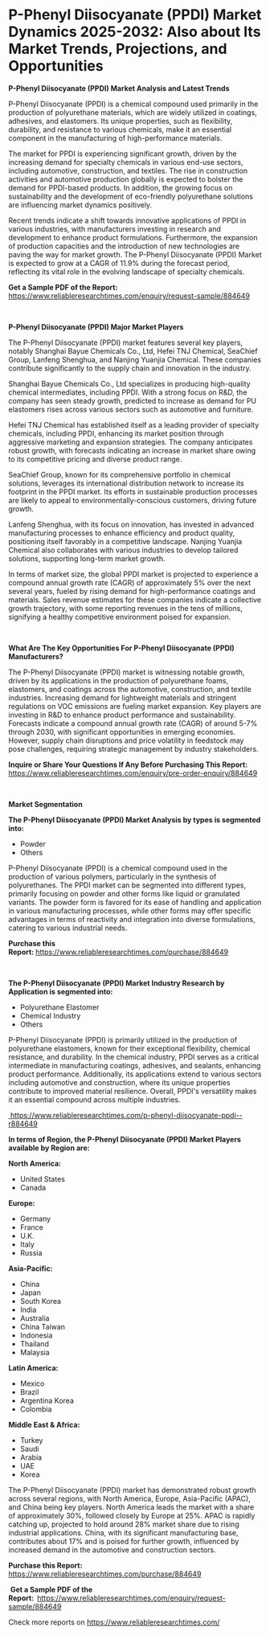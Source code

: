 <p><h1>P-Phenyl Diisocyanate (PPDI) Market Dynamics 2025-2032: Also about Its Market Trends, Projections, and Opportunities</h1></p><p><strong>P-Phenyl Diisocyanate (PPDI) Market Analysis and Latest Trends</strong></p>
<p><p>P-Phenyl Diisocyanate (PPDI) is a chemical compound used primarily in the production of polyurethane materials, which are widely utilized in coatings, adhesives, and elastomers. Its unique properties, such as flexibility, durability, and resistance to various chemicals, make it an essential component in the manufacturing of high-performance materials. </p><p>The market for PPDI is experiencing significant growth, driven by the increasing demand for specialty chemicals in various end-use sectors, including automotive, construction, and textiles. The rise in construction activities and automotive production globally is expected to bolster the demand for PPDI-based products. In addition, the growing focus on sustainability and the development of eco-friendly polyurethane solutions are influencing market dynamics positively.</p><p>Recent trends indicate a shift towards innovative applications of PPDI in various industries, with manufacturers investing in research and development to enhance product formulations. Furthermore, the expansion of production capacities and the introduction of new technologies are paving the way for market growth. The P-Phenyl Diisocyanate (PPDI) Market is expected to grow at a CAGR of 11.9% during the forecast period, reflecting its vital role in the evolving landscape of specialty chemicals.</p></p>
<p><strong>Get a Sample PDF of the Report:&nbsp;</strong> <a href="https://www.reliableresearchtimes.com/enquiry/request-sample/884649?utm_campaign=3031&utm_medium=2&utm_source=Github&utm_content=ia&utm_term=02042025&utm_id=p-phenyl-diisocyanate-ppdi">https://www.reliableresearchtimes.com/enquiry/request-sample/884649</a></p>
<p>&nbsp;</p>
<p><strong>P-Phenyl Diisocyanate (PPDI) Major Market Players</strong></p>
<p><p>The P-Phenyl Diisocyanate (PPDI) market features several key players, notably Shanghai Bayue Chemicals Co., Ltd, Hefei TNJ Chemical, SeaChief Group, Lanfeng Shenghua, and Nanjing Yuanjia Chemical. These companies contribute significantly to the supply chain and innovation in the industry.</p><p>Shanghai Bayue Chemicals Co., Ltd specializes in producing high-quality chemical intermediates, including PPDI. With a strong focus on R&D, the company has seen steady growth, predicted to increase as demand for PU elastomers rises across various sectors such as automotive and furniture.</p><p>Hefei TNJ Chemical has established itself as a leading provider of specialty chemicals, including PPDI, enhancing its market position through aggressive marketing and expansion strategies. The company anticipates robust growth, with forecasts indicating an increase in market share owing to its competitive pricing and diverse product range.</p><p>SeaChief Group, known for its comprehensive portfolio in chemical solutions, leverages its international distribution network to increase its footprint in the PPDI market. Its efforts in sustainable production processes are likely to appeal to environmentally-conscious customers, driving future growth.</p><p>Lanfeng Shenghua, with its focus on innovation, has invested in advanced manufacturing processes to enhance efficiency and product quality, positioning itself favorably in a competitive landscape. Nanjing Yuanjia Chemical also collaborates with various industries to develop tailored solutions, supporting long-term market growth.</p><p>In terms of market size, the global PPDI market is projected to experience a compound annual growth rate (CAGR) of approximately 5% over the next several years, fueled by rising demand for high-performance coatings and materials. Sales revenue estimates for these companies indicate a collective growth trajectory, with some reporting revenues in the tens of millions, signifying a healthy competitive environment poised for expansion.</p></p>
<p>&nbsp;</p>
<p><strong>What Are The Key Opportunities For P-Phenyl Diisocyanate (PPDI) Manufacturers?</strong></p>
<p><p>The P-Phenyl Diisocyanate (PPDI) market is witnessing notable growth, driven by its applications in the production of polyurethane foams, elastomers, and coatings across the automotive, construction, and textile industries. Increasing demand for lightweight materials and stringent regulations on VOC emissions are fueling market expansion. Key players are investing in R&D to enhance product performance and sustainability. Forecasts indicate a compound annual growth rate (CAGR) of around 5-7% through 2030, with significant opportunities in emerging economies. However, supply chain disruptions and price volatility in feedstock may pose challenges, requiring strategic management by industry stakeholders.</p></p>
<p><strong>Inquire or Share Your Questions If Any Before Purchasing This Report:</strong> <a href="https://www.reliableresearchtimes.com/enquiry/pre-order-enquiry/884649?utm_campaign=3031&utm_medium=2&utm_source=Github&utm_content=ia&utm_term=02042025&utm_id=p-phenyl-diisocyanate-ppdi">https://www.reliableresearchtimes.com/enquiry/pre-order-enquiry/884649</a></p>
<p>&nbsp;</p>
<p><strong>Market Segmentation</strong></p>
<p><strong>The P-Phenyl Diisocyanate (PPDI) Market Analysis by types is segmented into:</strong></p>
<p><ul><li>Powder</li><li>Others</li></ul></p>
<p><p>P-Phenyl Diisocyanate (PPDI) is a chemical compound used in the production of various polymers, particularly in the synthesis of polyurethanes. The PPDI market can be segmented into different types, primarily focusing on powder and other forms like liquid or granulated variants. The powder form is favored for its ease of handling and application in various manufacturing processes, while other forms may offer specific advantages in terms of reactivity and integration into diverse formulations, catering to various industrial needs.</p></p>
<p><strong>Purchase this Report:&nbsp;</strong><a href="https://www.reliableresearchtimes.com/purchase/884649?utm_campaign=3031&utm_medium=2&utm_source=Github&utm_content=ia&utm_term=02042025&utm_id=p-phenyl-diisocyanate-ppdi">https://www.reliableresearchtimes.com/purchase/884649</a></p>
<p>&nbsp;</p>
<p><strong>The P-Phenyl Diisocyanate (PPDI) Market Industry Research by Application is segmented into:</strong></p>
<p><ul><li>Polyurethane Elastomer</li><li>Chemical Industry</li><li>Others</li></ul></p>
<p><p>P-Phenyl Diisocyanate (PPDI) is primarily utilized in the production of polyurethane elastomers, known for their exceptional flexibility, chemical resistance, and durability. In the chemical industry, PPDI serves as a critical intermediate in manufacturing coatings, adhesives, and sealants, enhancing product performance. Additionally, its applications extend to various sectors including automotive and construction, where its unique properties contribute to improved material resilience. Overall, PPDI's versatility makes it an essential compound across multiple industries.</p></p>
<p><a href="https://www.reliableresearchtimes.com/p-phenyl-diisocyanate-ppdi--r884649?utm_campaign=3031&utm_medium=2&utm_source=Github&utm_content=ia&utm_term=02042025&utm_id=p-phenyl-diisocyanate-ppdi">&nbsp;https://www.reliableresearchtimes.com/p-phenyl-diisocyanate-ppdi--r884649</a></p>
<p><strong>In terms of Region, the P-Phenyl Diisocyanate (PPDI) Market Players available by Region are:</strong></p>
<p>
    <p> <strong> North America: </strong>
        <ul>
            <li>United States</li>
            <li>Canada</li>
        </ul>
        </p> 
    <p> <strong> Europe: </strong>
        <ul>
            <li>Germany</li>
            <li>France</li>
            <li>U.K.</li>
            <li>Italy</li>
            <li>Russia</li>
        </ul>
        </p> 
    <p> <strong> Asia-Pacific: </strong>
        <ul>
            <li>China</li>
            <li>Japan</li>
            <li>South Korea</li>
            <li>India</li>
            <li>Australia</li>
            <li>China Taiwan</li>
            <li>Indonesia</li>
            <li>Thailand</li>
            <li>Malaysia</li>
        </ul>
        </p> 
    <p> <strong> Latin America: </strong>
        <ul>
            <li>Mexico</li>
            <li>Brazil</li>
            <li>Argentina Korea</li>
            <li>Colombia</li>
        </ul>
        </p> 
    <p> <strong> Middle East & Africa: </strong>
        <ul>
            <li>Turkey</li>
            <li>Saudi</li>
            <li>Arabia</li>
            <li>UAE</li>
            <li>Korea</li>
        </ul>
    </p>
    </p>
<p><p>The P-Phenyl Diisocyanate (PPDI) market has demonstrated robust growth across several regions, with North America, Europe, Asia-Pacific (APAC), and China being key players. North America leads the market with a share of approximately 30%, followed closely by Europe at 25%. APAC is rapidly catching up, projected to hold around 28% market share due to rising industrial applications. China, with its significant manufacturing base, contributes about 17% and is poised for further growth, influenced by increased demand in the automotive and construction sectors.</p></p>
<p><strong>Purchase this Report: </strong><a href="https://www.reliableresearchtimes.com/purchase/884649?utm_campaign=3031&utm_medium=2&utm_source=Github&utm_content=ia&utm_term=02042025&utm_id=p-phenyl-diisocyanate-ppdi">https://www.reliableresearchtimes.com/purchase/884649</a></p>
<p>&nbsp;<strong>Get a Sample PDF of the Report:&nbsp;&nbsp;</strong><a href="https://www.reliableresearchtimes.com/enquiry/request-sample/884649?utm_campaign=3031&utm_medium=2&utm_source=Github&utm_content=ia&utm_term=02042025&utm_id=p-phenyl-diisocyanate-ppdi">https://www.reliableresearchtimes.com/enquiry/request-sample/884649</a></p>
<p><strong></strong></p>
<p>Check more reports on <a href="https://www.reliableresearchtimes.com/?utm_campaign=3031&utm_medium=2&utm_source=Github&utm_content=ia&utm_term=02042025&utm_id=p-phenyl-diisocyanate-ppdi">https://www.reliableresearchtimes.com/</a></p>